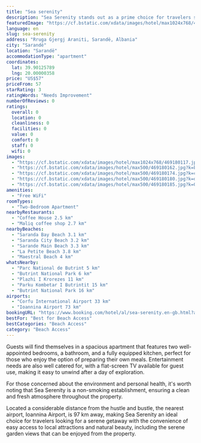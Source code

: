 ```yaml
---
title: "Sea serenity"
description: "Sea Serenity stands out as a prime choice for travelers seeking comfort and convenience in Sarandë, located just 21 km from the enchanting Butrint National Park."
featuredImage: "https://cf.bstatic.com/xdata/images/hotel/max1024x768/469180117.jpg?k=c2ba9f385cf49073ea7891b59bc057c8b9f8d11d76c4b9403074fda65b2019d2&o=&hp=1"
language: en
slug: sea-serenity
address: "Rruga Gjergj Araniti, Sarandë, Albania"
city: "Sarandë"
location: "Sarandë"
accommodationType: "apartment"
coordinates:
  lat: 39.90125789
  lng: 20.00000358
price: "US$57"
priceFrom: 57
starRating: 3
ratingWords: "Needs Improvement"
numberOfReviews: 0
ratings:
  overall: 0
  location: 0
  cleanliness: 0
  facilities: 0
  value: 0
  comfort: 0
  staff: 0
  wifi: 0
images:
  - "https://cf.bstatic.com/xdata/images/hotel/max1024x768/469180117.jpg?k=c2ba9f385cf49073ea7891b59bc057c8b9f8d11d76c4b9403074fda65b2019d2&o=&hp=1"
  - "https://cf.bstatic.com/xdata/images/hotel/max500/469180162.jpg?k=b600d6c5a7e0139df283b5a2848553334cd87d91aaf4ee9527468369b1ba49ec&o=&hp=1"
  - "https://cf.bstatic.com/xdata/images/hotel/max500/469180174.jpg?k=cfb620fad50791e5297d4702da3314e197aea2458020ba2c5859860aec76df20&o=&hp=1"
  - "https://cf.bstatic.com/xdata/images/hotel/max500/469180180.jpg?k=d02567d9baf302a3bcbde19cb5bbfa031275e6dae3b1c3d8243be06219d03c59&o=&hp=1"
  - "https://cf.bstatic.com/xdata/images/hotel/max500/469180185.jpg?k=097e590d44d37c5272404ad1f5d0102c3b197177bb25d883af86e8eee654dddf&o=&hp=1"
amenities:
  - "Free WiFi"
roomTypes:
  - "Two-Bedroom Apartment"
nearbyRestaurants:
  - "Coffee House 2.5 km"
  - "Maliq coffee shop 2.7 km"
nearbyBeaches:
  - "Saranda Bay Beach 3.1 km"
  - "Saranda City Beach 3.2 km"
  - "Sarande Main Beach 3.3 km"
  - "La Petite Beach 3.8 km"
  - "Maestral Beach 4 km"
whatsNearby:
  - "Parc National de Butrint 5 km"
  - "Butrint National Park 6 km"
  - "Plazhi I Krorezes 11 km"
  - "Parku Kombetar I Butrintit 15 km"
  - "Butrint National Park 16 km"
airports:
  - "Corfu International Airport 33 km"
  - "Ioannina Airport 73 km"
bookingURL: "https://www.booking.com/hotel/al/sea-serenity.en-gb.html?aid=8035640"
bestFor: "Best for Beach Access"
bestCategories: "Beach Access"
category: "Beach Access"
---
```


Guests will find themselves in a spacious apartment that features two well-appointed bedrooms, a bathroom, and a fully equipped kitchen, perfect for those who enjoy the option of preparing their own meals. Entertainment needs are also well catered for, with a flat-screen TV available for guest use, making it easy to unwind after a day of exploration.

For those concerned about the environment and personal health, it's worth noting that Sea Serenity is a non-smoking establishment, ensuring a clean and fresh atmosphere throughout the property.

Located a considerable distance from the hustle and bustle, the nearest airport, Ioannina Airport, is 97 km away, making Sea Serenity an ideal choice for travelers looking for a serene getaway with the convenience of easy access to local attractions and natural beauty, including the serene garden views that can be enjoyed from the property.
